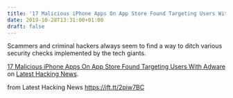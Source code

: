 ```yaml
---
title: '17 Malicious iPhone Apps On App Store Found Targeting Users With Adware'
date: 2019-10-28T13:31:00+01:00
draft: false
---
```


Scammers and criminal hackers always seem to find a way to ditch various security checks implemented by the tech giants.

[17 Malicious iPhone Apps On App Store Found Targeting Users With Adware](https://latesthackingnews.com/2019/10/28/17-malicious-iphone-apps-on-app-store-found-targeting-users-with-adware/) on [Latest Hacking News](https://latesthackingnews.com).

  
  
from Latest Hacking News https://ift.tt/2piw7BC